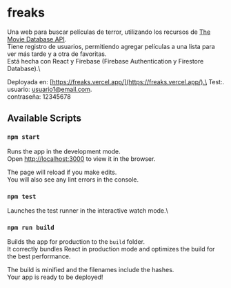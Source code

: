 # freaks

Una web para buscar películas de terror, utilizando los recursos de [The Movie Database API](https://www.themoviedb.org/).\
Tiene registro de usuarios, permitiendo agregar películas a una lista para ver más tarde y a otra de favoritas.\
Está hecha con React y Firebase (Firebase Authentication y Firestore Database).\

Deployada en: [https://freaks.vercel.app/](https://freaks.vercel.app/).\
Test:.\
usuario: usuario1@email.com.\
contraseña: 12345678



## Available Scripts

### `npm start`

Runs the app in the development mode.\
Open [http://localhost:3000](http://localhost:3000) to view it in the browser.

The page will reload if you make edits.\
You will also see any lint errors in the console.

### `npm test`

Launches the test runner in the interactive watch mode.\

### `npm run build`

Builds the app for production to the `build` folder.\
It correctly bundles React in production mode and optimizes the build for the best performance.

The build is minified and the filenames include the hashes.\
Your app is ready to be deployed!

